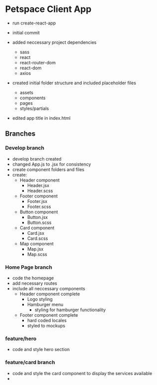 # Petspace Client App

- run create-react-app
- initial commit
- added neccessary project dependencies
  - sass
  - react
  - react-router-dom
  - react-dom
  - axios

- created initial folder structure and included placeholder files
  - assets
  - components
  - pages
  - styles/partials

- edited app title in index.html

## Branches
### Develop branch
- develop branch created
- changed App.js to .jsx for consistency
- create component folders and files
- create:
  - Header component
    - Header.jsx
    - Header.scss
  - Footer component
    - Footer.jsx
    - Footer.scss
  - Button component
    - Button.jsx
    - Button.scss
  - Card component
    - Card.jsx
    - Card.scss
  - Map component
    - Map.jsx
    - Map.scss

### Home Page branch
- code the homepage
- add necessary routes
- include all neccessary components
  - Header component complete
    - Logo styling
    - Hamburger menu
      - styling for hamburger functionality
  - Footer component complete
    - hard coded locales
    - styled to mockups

### feature/hero
- code and style hero section

### feature/card branch
- code and style the card component to display the services available
- 

